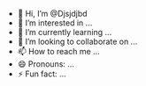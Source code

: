 - 👋 Hi, I’m @Djsjdjbd
- 👀 I’m interested in ...
- 🌱 I’m currently learning ...
- 💞️ I’m looking to collaborate on ...
- 📫 How to reach me ...
- 😄 Pronouns: ...
- ⚡ Fun fact: ...

<!---
Djsjdjbd/Djsjdjbd is a ✨ special ✨ repository because its `README.md` (this file) appears on your GitHub profile.
You can click the Preview link to take a look at your changes.
--->
